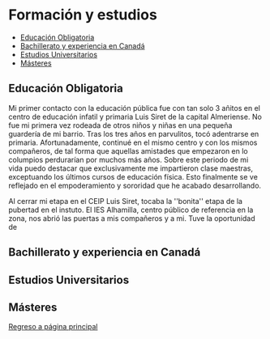 <link rel="stylesheet" type="text/css" href="estilo.css" media="screen" />

# Formación y estudios

+ [Educación Obligatoria](https://anacazagu.github.io/Cazagu/estudios#educaci%C3%B3n-obligatoria)
+ [Bachillerato y experiencia en Canadá](https://anacazagu.github.io/Cazagu/estudios#bachillerato-y-experiencia-en-canad%C3%A1)
+ [Estudios Universitarios](https://anacazagu.github.io/Cazagu/estudios#estudios-universitarios)
+ [Másteres](https://anacazagu.github.io/Cazagu/estudios#m%C3%A1steres)

## Educación Obligatoria

Mi primer contacto con la educación pública fue con tan solo 3 añitos en el centro de educación infatil y primaria Luis Siret de la capital Almeriense. No fue mi primera vez rodeada de otros niños y niñas en una pequeña guardería de mi barrio. Tras los tres años en parvulitos, tocó adentrarse en primaria. Afortunadamente, continué en el mismo centro y con los mismos compañeros, de tal forma que aquellas amistades que empezaron en lo columpios perdurarían por muchos más años. Sobre este periodo de mi vida puedo destacar que exclusivamente me impartieron clase maestras, exceptuando los últimos cursos de educación física. Esto finalmente se ve reflejado en el empoderamiento y sororidad que he acabado desarrollando.

Al cerrar mi etapa en el CEIP Luis Siret, tocaba la ''bonita'' etapa de la pubertad en el instuto. El IES Alhamilla, centro público de referencia en la zona, nos abrió las puertas a mis compañeros y a mi. Tuve la oportunidad de  

## Bachillerato y experiencia en Canadá

## Estudios Universitarios

## Másteres


[Regreso a página principal](https://anacazagu.github.io/Cazagu/)
